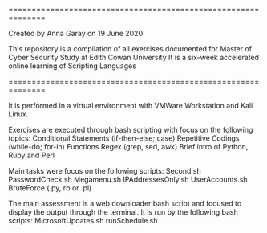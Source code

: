 ==============================================================

Created by Anna Garay on 19 June 2020

This repository is a compilation of all exercises documented for Master of Cyber Security Study at Edith Cowan University
It is a six-week accelerated online learning of Scripting Languages

==============================================================

It is performed in a virtual environment with VMWare Workstation and Kali Linux. 

Exercises are executed through bash scripting with focus on the following topics: 
Conditional Statements (if-then-else; case) Repetitive Codings (while-do; for-in) Functions Regex (grep, sed, awk) Brief intro of Python, Ruby and Perl

Main tasks were focus on the following scripts: Second.sh PasswordCheck.sh Megamenu.sh IPAddressesOnly.sh UserAccounts.sh BruteForce (.py, rb or .pl)

The main assessment is a web downloader bash script and focused to display the output through the terminal. It is run by the following bash scripts: MicrosoftUpdates.sh runSchedule.sh
